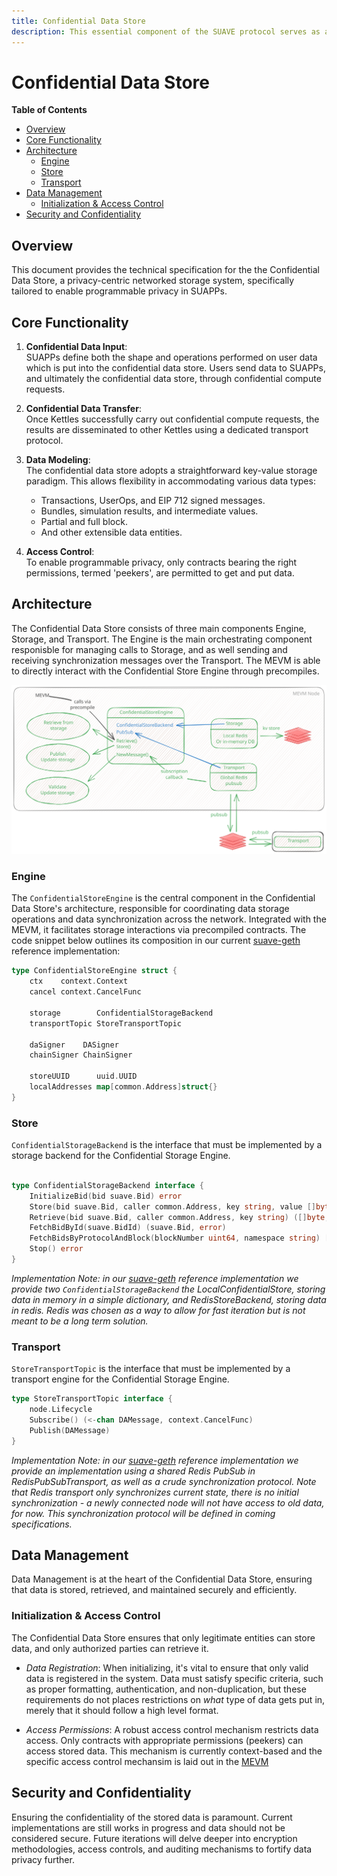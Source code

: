 ```yaml
---
title: Confidential Data Store
description: This essential component of the SUAVE protocol serves as a secure and privacy-focused storage system.
---
```


<!-- omit from toc -->
# Confidential Data Store

<div class="hideInDocs">

**Table of Contents**

<!-- TOC -->

- [Overview](#overview)
- [Core Functionality](#core-functionality)
- [Architecture](#architecture)
    - [Engine](#engine)
    - [Store](#store)
    - [Transport](#transport)
- [Data Management](#data-management)
    - [Initialization & Access Control](#initialization--access-control)
- [Security and Confidentiality](#security-and-confidentiality)

<!-- /TOC -->

</div>

## Overview
This document provides the technical specification for the the Confidential Data Store, a privacy-centric networked storage system, specifically tailored to enable programmable privacy in SUAPPs. 

## Core Functionality

1. **Confidential Data Input**:  
   SUAPPs define both the shape and operations performed on user data which is put into the confidential data store. Users send data to SUAPPs, and ultimately the confidential data store, through confidential compute requests.

2. **Confidential Data Transfer**:  
   Once Kettles successfully carry out confidential compute requests, the results are disseminated to other Kettles using a dedicated transport protocol.

3. **Data Modeling**:  
   The confidential data store adopts a straightforward key-value storage paradigm. This allows flexibility in accommodating various data types:
   - Transactions, UserOps, and EIP 712 signed messages.
   - Bundles, simulation results, and intermediate values.
   - Partial and full block.
   - And other extensible data entities.

4. **Access Control**:  
   To enable programmable privacy, only contracts bearing the right permissions, termed 'peekers', are permitted to get and put data.


## Architecture

The Confidential Data Store consists of three main components Engine, Storage, and Transport. The Engine is the main orchestrating component responisble for managing calls to Storage, and as well sending and receiving synchronization messages over the Transport. The MEVM is able to directly interact with the Confidential Store Engine through precompiles.

![Confidential Data Store Diagram](/assets/rigil_confidential_data_store.svg)

### Engine

The `ConfidentialStoreEngine` is the central component in the Confidential Data Store's architecture, responsible for coordinating data storage operations and data synchronization across the network. Integrated with the MEVM, it facilitates storage interactions via precompiled contracts. The code snippet below outlines its composition in our current [suave-geth](https://github.com/flashbots/suave-geth/tree/main)  reference implementation:

```go
type ConfidentialStoreEngine struct {
	ctx    context.Context
	cancel context.CancelFunc

	storage        ConfidentialStorageBackend
	transportTopic StoreTransportTopic

	daSigner    DASigner
	chainSigner ChainSigner

	storeUUID      uuid.UUID
	localAddresses map[common.Address]struct{}
}
```

### Store
`ConfidentialStorageBackend` is the interface that must be implemented by a storage backend for the Confidential Storage Engine.

```go

type ConfidentialStorageBackend interface {
	InitializeBid(bid suave.Bid) error
	Store(bid suave.Bid, caller common.Address, key string, value []byte) (suave.Bid, error)
	Retrieve(bid suave.Bid, caller common.Address, key string) ([]byte, error)
	FetchBidById(suave.BidId) (suave.Bid, error)
	FetchBidsByProtocolAndBlock(blockNumber uint64, namespace string) []suave.Bid
	Stop() error
}
```

*Implementation Note: in our [suave-geth](https://github.com/flashbots/suave-geth/tree/main) reference implementation we provide two `ConfidentialStorageBackend` the LocalConfidentialStore, storing data in memory in a simple dictionary, and RedisStoreBackend, storing data in redis. Redis was chosen as a way to allow for fast iteration but is not meant to be a long term solution.*

### Transport

`StoreTransportTopic` is the interface that must be implemented by a transport engine for the Confidential Storage Engine.

```go
type StoreTransportTopic interface {
	node.Lifecycle
	Subscribe() (<-chan DAMessage, context.CancelFunc)
	Publish(DAMessage)
}
```

*Implementation Note: in our [suave-geth](https://github.com/flashbots/suave-geth/tree/main) reference implementation we provide an implementation using a shared Redis PubSub in RedisPubSubTransport, as well as a crude synchronization protocol. Note that Redis transport only synchronizes current state, there is no initial synchronization - a newly connected node will not have access to old data, for now. This synchronization protocol will be defined in coming specifications.*


## Data Management

Data Management is at the heart of the Confidential Data Store, ensuring that data is stored, retrieved, and maintained securely and efficiently.

### Initialization & Access Control

The Confidential Data Store ensures that only legitimate entities can store data, and only authorized parties can retrieve it.

- *Data Registration*: When initializing, it's vital to ensure that only valid data is registered in the system. Data must satisfy specific criteria, such as proper formatting, authentication, and non-duplication, but these requirements do not places restrictions on *what* type of data gets put in, merely that it should follow a high level format.

- *Access Permissions*: A robust access control mechanism restricts data access. Only contracts with appropriate permissions (peekers) can access stored data. This mechanism is currently context-based and the specific access control mechansim is laid out in the [MEVM](./mevm.md) 

## Security and Confidentiality

Ensuring the confidentiality of the stored data is paramount. Current implementations are still works in progress and data should not be considered secure. Future iterations will delve deeper into encryption methodologies, access controls, and auditing mechanisms to fortify data privacy further.











